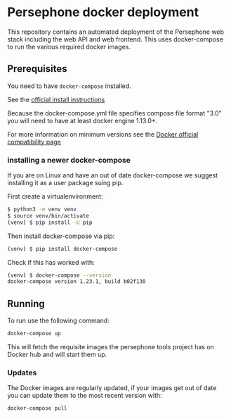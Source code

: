 # Persephone docker deployment

This repository contains an automated deployment of the Persephone web stack including the web API and web frontend.
This uses docker-compose to run the various required docker images.

## Prerequisites

You need to have `docker-compose` installed.

See the [official install instructions](https://docs.docker.com/compose/install/)

Because the docker-compose.yml file specifies compose file format "3.0" you will need to have at least docker engine 1.13.0+.

For more information on minimum versions see the [Docker official compatibility page](https://docs.docker.com/compose/compose-file/compose-versioning/#compatibility-matrix)


### installing a newer docker-compose

If you are on Linux and have an out of date docker-compose we suggest installing it as a user package suing pip.

First create a virtualenvironment:

```sh
$ python3 -m venv venv
$ source venv/bin/activate
(venv) $ pip install -U pip
```

Then install docker-compose via pip:

```sh
(venv) $ pip install docker-compose
```

Check if this has worked with:

```sh
(venv) $ docker-compose --version
docker-compose version 1.23.1, build b02f130
```

## Running

To run use the following command:

```sh
docker-compose up
```

This will fetch the requisite images the persephone tools project has on Docker hub and will start them up.

### Updates

The Docker images are regularly updated, if your images get out of date you can update them to the most recent version with:

```sh
docker-compose pull
```
